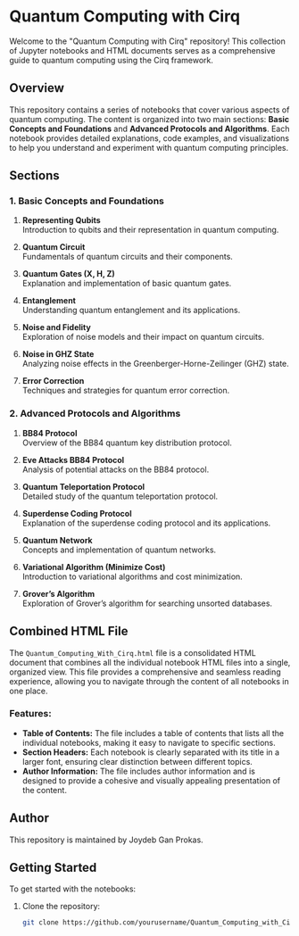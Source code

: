 # Quantum Computing with Cirq

Welcome to the "Quantum Computing with Cirq" repository! This collection of Jupyter notebooks and HTML documents serves as a comprehensive guide to quantum computing using the Cirq framework.

## Overview

This repository contains a series of notebooks that cover various aspects of quantum computing. The content is organized into two main sections: **Basic Concepts and Foundations** and **Advanced Protocols and Algorithms**. Each notebook provides detailed explanations, code examples, and visualizations to help you understand and experiment with quantum computing principles.

## Sections

### 1. Basic Concepts and Foundations

1. **Representing Qubits**  
   Introduction to qubits and their representation in quantum computing.

2. **Quantum Circuit**  
   Fundamentals of quantum circuits and their components.

3. **Quantum Gates (X, H, Z)**  
   Explanation and implementation of basic quantum gates.

4. **Entanglement**  
   Understanding quantum entanglement and its applications.

5. **Noise and Fidelity**  
   Exploration of noise models and their impact on quantum circuits.

6. **Noise in GHZ State**  
   Analyzing noise effects in the Greenberger-Horne-Zeilinger (GHZ) state.

7. **Error Correction**  
   Techniques and strategies for quantum error correction.

### 2. Advanced Protocols and Algorithms

1. **BB84 Protocol**  
   Overview of the BB84 quantum key distribution protocol.

2. **Eve Attacks BB84 Protocol**  
   Analysis of potential attacks on the BB84 protocol.

3. **Quantum Teleportation Protocol**  
   Detailed study of the quantum teleportation protocol.

4. **Superdense Coding Protocol**  
   Explanation of the superdense coding protocol and its applications.

5. **Quantum Network**  
   Concepts and implementation of quantum networks.

6. **Variational Algorithm (Minimize Cost)**  
   Introduction to variational algorithms and cost minimization.

7. **Grover’s Algorithm**  
   Exploration of Grover’s algorithm for searching unsorted databases.

## Combined HTML File

The `Quantum_Computing_With_Cirq.html` file is a consolidated HTML document that combines all the individual notebook HTML files into a single, organized view. This file provides a comprehensive and seamless reading experience, allowing you to navigate through the content of all notebooks in one place.

### Features:

- **Table of Contents:** The file includes a table of contents that lists all the individual notebooks, making it easy to navigate to specific sections.
- **Section Headers:** Each notebook is clearly separated with its title in a larger font, ensuring clear distinction between different topics.
- **Author Information:** The file includes author information and is designed to provide a cohesive and visually appealing presentation of the content.

## Author

This repository is maintained by Joydeb Gan Prokas.

## Getting Started

To get started with the notebooks:

1. Clone the repository:
   ```bash
   git clone https://github.com/yourusername/Quantum_Computing_with_Cirq.git
